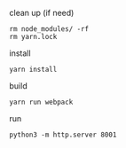 
clean up (if need)

    rm node_modules/ -rf
    rm yarn.lock

install

    yarn install

build

    yarn run webpack

run

    python3 -m http.server 8001

